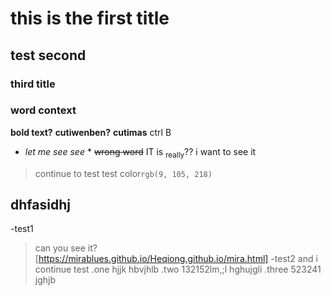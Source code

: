 # this is the first title
## test second
### third title
### word context
**bold text?** 
__cutiwenben?__
**cutimas** ctrl B
* *let me see see* *
~~wrong word~~
IT is <sub>really</sub>?? i want to see it
> continue to test
test color`rgb(9, 105, 218)`
## dhfasidhj
-test1
> can you see it?[https://mirablues.github.io/Heqiong.github.io/mira.html]
-test2
> and i continue test
.one
> hjjk
> hbvjhlb
.two
> 132152lm,;l
> hghujgli
.three
> 523241
> jghjb
